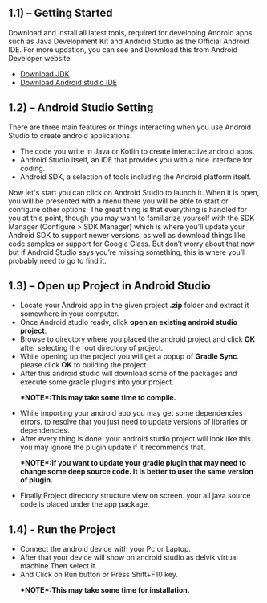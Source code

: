 <h2>1.1) – Getting Started</h2>
<p>Download and install all latest tools, required for developing Android apps such as Java Development Kit and 
Android Studio as the Official Android IDE. For more updation, you can see and 
Download this from Android Developer website.</p>
<ul>
<li><a href="https://www.oracle.com/technetwork/java/javase/downloads/jdk8-downloads-2133151.html">Download JDK</a></br></li>
<li><a href="https://developer.android.com/studio/">Download Android studio IDE</a></li>
</ul>

<h2>
1.2) – Android Studio Setting
</h2>
<p>There are three main features or things interacting when you use Android Studio to create android applications.
</p>

<ul>
	<li>The code you write in Java or Kotlin to create interactive android apps.</li>
	<li>Android Studio itself, an IDE that provides you with a nice interface for coding.</li>
	<li>Android SDK, a selection of tools including the Android platform itself.</li>
</ul>

<p>Now let's start you can click on Android Studio to launch it. When it is open, you will be presented with a menu there
you will be able to start or configure other options. The great thing is that everything is handled 
for you at this point, though you may want to familiarize yourself with the SDK Manager (Configure > SDK Manager) 
which is where you’ll update your Android SDK to support newer versions, as well as download things like 
code samples or support for Google Glass. But don’t worry about that now but if Android Studio says 
you’re missing something, this is where you’ll probably need to go to find it.</p>

<h2>1.3) – Open up Project in Android Studio</h2>

<ul>
	<li>Locate your Android app in the given project <b>.zip</b> folder and extract it somewhere in your computer.</li>
	<li>Once Android studio ready, click <b>open an existing android studio project</b>.</li>
	<li>Browse to directory where you placed the android project and click <b>OK</b> after selecting the root directory of project.</li>
	<li>While opening up the project you will get a popup of <b>Gradle Sync</b>. please click <b>OK</b> to building the project.</li>
	<li>After this android studio will download some of the packages and execute some gradle plugins into your project.</li>
  <p><b>*NOTE*:This may take some time to compile.</b></p>
	<li>While importing your android app you may get some dependencies errors. to resolve that you just need to update 
versions of libraries or dependencies.</li>
	<li>After every thing is done. your android studio project will look like this. you may ignore the plugin update 
if it recommends that.</li>
<p><b>*NOTE*:if you want to update your gradle plugin that may need to change some deep source code. 
  It is better to user the same version of plugin.</b></p>
	<li>Finally,Project directory structure view on screen. your all java source code is placed under the app package.</li>
</ul>


<h2>
1.4) - Run the Project</h2>

<ul>
	<li>Connect the android device with your Pc or Laptop.</li>
	<li>After that your device will show on android studio as delvik virtual machine.Then select it.</li>
	<li>And Click on Run button or Press Shift+F10 key.</li>
  <p><b>*NOTE*:This may take some time for installation.</b></p>
</ul>


